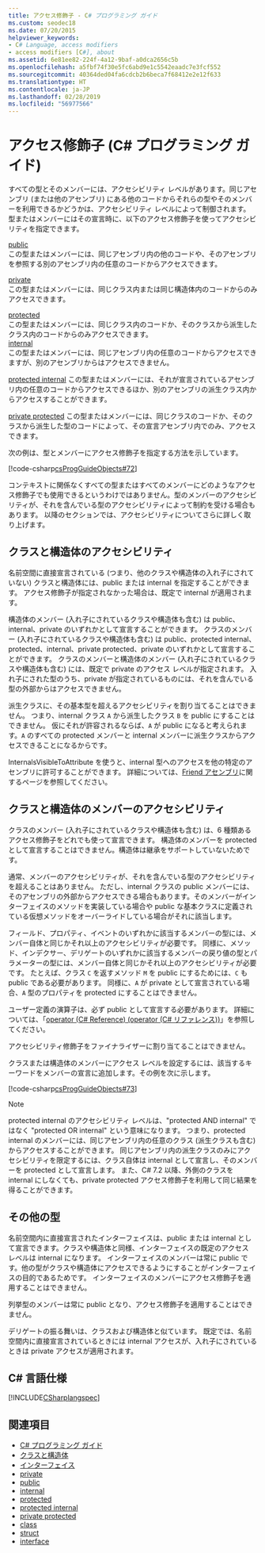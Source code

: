 ```yaml
---
title: アクセス修飾子 - C# プログラミング ガイド
ms.custom: seodec18
ms.date: 07/20/2015
helpviewer_keywords:
- C# Language, access modifiers
- access modifiers [C#], about
ms.assetid: 6e81ee82-224f-4a12-9baf-a0dca2656c5b
ms.openlocfilehash: a5fbf74f30e5fc6abd9e1c5542eaadc7e3fcf552
ms.sourcegitcommit: 40364ded04fa6cdcb2b6beca7f68412e2e12f633
ms.translationtype: HT
ms.contentlocale: ja-JP
ms.lasthandoff: 02/28/2019
ms.locfileid: "56977566"
---
```

# <a name="access-modifiers-c-programming-guide"></a>アクセス修飾子 (C# プログラミング ガイド)
すべての型とそのメンバーには、アクセシビリティ レベルがあります。同じアセンブリ (または他のアセンブリ) にある他のコードからそれらの型やそのメンバーを利用できるかどうかは、アクセシビリティ レベルによって制御されます。 型またはメンバーにはその宣言時に、以下のアクセス修飾子を使ってアクセシビリティを指定できます。  
  
 [public](../../../csharp/language-reference/keywords/public.md)  
 この型またはメンバーには、同じアセンブリ内の他のコードや、そのアセンブリを参照する別のアセンブリ内の任意のコードからアクセスできます。 
  
 [private](../../../csharp/language-reference/keywords/private.md)  
 この型またはメンバーには、同じクラス内または同じ構造体内のコードからのみアクセスできます。  
  
 [protected](../../../csharp/language-reference/keywords/protected.md)  
 この型またはメンバーには、同じクラス内のコードか、そのクラスから派生したクラス内のコードからのみアクセスできます。  
 [internal](../../../csharp/language-reference/keywords/internal.md)  
 この型またはメンバーには、同じアセンブリ内の任意のコードからアクセスできますが、別のアセンブリからはアクセスできません。  
  
 [protected internal](../../../csharp/language-reference/keywords/protected-internal.md) この型またはメンバーには、それが宣言されているアセンブリ内の任意のコードからアクセスできるほか、別のアセンブリの派生クラス内からアクセスすることができます。 

 [private protected](../../../csharp/language-reference/keywords/private-protected.md) この型またはメンバーには、同じクラスのコードか、そのクラスから派生した型のコードによって、その宣言アセンブリ内でのみ、アクセスできます。
  
 次の例は、型とメンバーにアクセス修飾子を指定する方法を示しています。  
  
 [!code-csharp[csProgGuideObjects#72](~/samples/snippets/csharp/VS_Snippets_VBCSharp/csProgGuideObjects/CS/Objects.cs#72)]  
  
 コンテキストに関係なくすべての型またはすべてのメンバーにどのようなアクセス修飾子でも使用できるというわけではありません。型のメンバーのアクセシビリティが、それを含んでいる型のアクセシビリティによって制約を受ける場合もあります。 以降のセクションでは、アクセシビリティについてさらに詳しく取り上げます。  
  
## <a name="class-and-struct-accessibility"></a>クラスと構造体のアクセシビリティ  
 名前空間に直接宣言されている (つまり、他のクラスや構造体の入れ子にされていない) クラスと構造体には、public または internal を指定することができます。 アクセス修飾子が指定されなかった場合は、既定で internal が適用されます。  
  
 構造体のメンバー (入れ子にされているクラスや構造体も含む) は public、internal、private のいずれかとして宣言することができます。 クラスのメンバー (入れ子にされているクラスや構造体も含む) は public、protected internal、protected、internal、private protected、private のいずれかとして宣言することができます。 クラスのメンバーと構造体のメンバー (入れ子にされているクラスや構造体も含む) には、既定で private のアクセス レベルが指定されます。 入れ子にされた型のうち、private が指定されているものには、それを含んでいる型の外部からはアクセスできません。  
  
 派生クラスに、その基本型を超えるアクセシビリティを割り当てることはできません。 つまり、internal クラス `A` から派生したクラス `B` を public にすることはできません。 仮にそれが許容されるならば、`A` が public になると考えられます。`A` のすべての protected メンバーと internal メンバーに派生クラスからアクセスできることになるからです。  
  
 InternalsVisibleToAttribute を使うと、internal 型へのアクセスを他の特定のアセンブリに許可することができます。 詳細については、[Friend アセンブリ](../concepts/assemblies-gac/friend-assemblies.md)に関するページを参照してください。  
  
## <a name="class-and-struct-member-accessibility"></a>クラスと構造体のメンバーのアクセシビリティ  
 クラスのメンバー (入れ子にされているクラスや構造体も含む) は、6 種類あるアクセス修飾子をどれでも使って宣言できます。 構造体のメンバーを protected として宣言することはできません。構造体は継承をサポートしていないためです。  
  
 通常、メンバーのアクセシビリティが、それを含んでいる型のアクセシビリティを超えることはありません。 ただし、internal クラスの public メンバーには、そのアセンブリの外部からアクセスできる場合もあります。そのメンバーがインターフェイスのメソッドを実装している場合や public な基本クラスに定義されている仮想メソッドをオーバーライドしている場合がそれに該当します。  
  
 フィールド、プロパティ、イベントのいずれかに該当するメンバーの型には、メンバー自体と同じかそれ以上のアクセシビリティが必要です。 同様に、メソッド、インデクサー、デリゲートのいずれかに該当するメンバーの戻り値の型とパラメーターの型には、メンバー自体と同じかそれ以上のアクセシビリティが必要です。 たとえば、クラス `C` を返すメソッド `M` を public にするためには、`C` も public である必要があります。 同様に、`A` が private として宣言されている場合、`A` 型のプロパティを protected にすることはできません。  
  
 ユーザー定義の演算子は、必ず public として宣言する必要があります。 詳細については、「[operator (C# Reference) (operator (C# リファレンス))](../../../csharp/language-reference/keywords/operator.md)」を参照してください。  
  
 アクセシビリティ修飾子をファイナライザーに割り当てることはできません。  
  
 クラスまたは構造体のメンバーにアクセス レベルを設定するには、該当するキーワードをメンバーの宣言に追加します。その例を次に示します。  
  
 [!code-csharp[csProgGuideObjects#73](~/samples/snippets/csharp/VS_Snippets_VBCSharp/csProgGuideObjects/CS/Objects.cs#73)]  
  
> [!NOTE]
>  protected internal のアクセシビリティ レベルは、"protected AND internal" ではなく "protected OR internal" という意味になります。 つまり、protected internal のメンバーには、同じアセンブリ内の任意のクラス (派生クラスも含む) からアクセスすることができます。 同じアセンブリ内の派生クラスのみにアクセシビリティを限定するには、クラス自体は internal として宣言し、そのメンバーを protected として宣言します。 また、C# 7.2 以降、外側のクラスを internal にしなくても、private protected アクセス修飾子を利用して同じ結果を得ることができます。  
  
## <a name="other-types"></a>その他の型  
 名前空間内に直接宣言されたインターフェイスは、public または internal として宣言できます。クラスや構造体と同様、インターフェイスの既定のアクセス レベルは internal になります。 インターフェイスのメンバーは常に public です。他の型がクラスや構造体にアクセスできるようにすることがインターフェイスの目的であるためです。 インターフェイスのメンバーにアクセス修飾子を適用することはできません。  
  
 列挙型のメンバーは常に public となり、アクセス修飾子を適用することはできません。  
  
 デリゲートの振る舞いは、クラスおよび構造体と似ています。 既定では、名前空間内に直接宣言されているときには internal アクセスが、入れ子にされているときは private アクセスが適用されます。  
  
## <a name="c-language-specification"></a>C# 言語仕様  
 [!INCLUDE[CSharplangspec](~/includes/csharplangspec-md.md)]  
  
## <a name="see-also"></a>関連項目

- [C# プログラミング ガイド](../../../csharp/programming-guide/index.md)
- [クラスと構造体](../../../csharp/programming-guide/classes-and-structs/index.md)
- [インターフェイス](../../../csharp/programming-guide/interfaces/index.md)
- [private](../../../csharp/language-reference/keywords/private.md)
- [public](../../../csharp/language-reference/keywords/public.md)
- [internal](../../../csharp/language-reference/keywords/internal.md)
- [protected](../../../csharp/language-reference/keywords/protected.md)
- [protected internal](../../../csharp/language-reference/keywords/protected-internal.md)
- [private protected](../../../csharp/language-reference/keywords/private-protected.md)
- [class](../../../csharp/language-reference/keywords/class.md)
- [struct](../../../csharp/language-reference/keywords/struct.md)
- [interface](../../../csharp/language-reference/keywords/interface.md)
